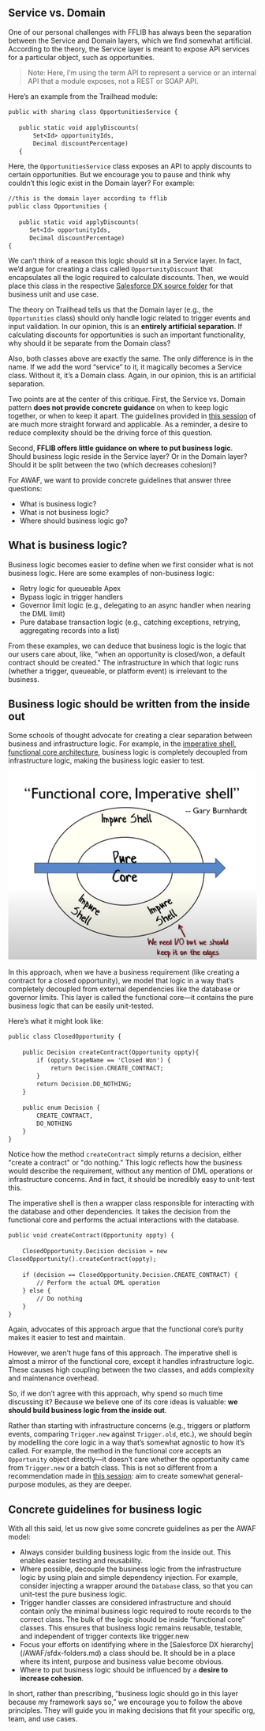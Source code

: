 ## Service vs. Domain

One of our personal challenges with FFLIB has always been the separation between the Service and Domain layers, which we find somewhat artificial. According to the theory, the Service layer is meant to expose API services for a particular object, such as opportunities.

> Note: Here, I’m using the term API to represent a service or an internal API that a module exposes, not a REST or SOAP API. 

Here’s an example from the Trailhead module:

```apex
public with sharing class OpportunitiesService {

   public static void applyDiscounts(
       Set<Id> opportunityIds, 
       Decimal discountPercentage) 
   {
```

Here, the `OpportunitiesService` class exposes an API to apply discounts to certain opportunities. But we encourage you to pause and think why couldn’t this logic exist in the Domain layer? For example:

```apex
//this is the domain layer according to fflib
public class Opportunities {

   public static void applyDiscounts(
      Set<Id> opportunityIds, 
      Decimal discountPercentage) 
{
```

We can’t think of a reason this logic should sit in a Service layer. In fact, we’d argue for creating a class called `OpportunityDiscount` that encapsulates all the logic required to calculate discounts. Then, we would place this class in the respective [Salesforce DX source folder](/AWAF/sfdx-folders.md) for that business unit and use case.

The theory on Trailhead tells us that the Domain layer (e.g., the `Opportunities` class) should only handle logic related to trigger events and input validation. In our opinion, this is an **entirely artificial separation**. If calculating discounts for opportunities is such an important functionality, why should it be separate from the Domain class?

Also, both classes above are exactly the same. The only difference is in the name. If we add the word “service” to it, it magically becomes a Service class. Without it, it’s a Domain class. Again, in our opinion, this is an artificial separation.

Two points are at the center of this critique. First, the Service vs. Domain pattern **does not provide concrete guidance** on when to keep logic together, or when to keep it apart. The guidelines provided in [this session](https://youtu.be/Cgi2EPy5M-0?si=tAbyl1xsMDdQQ3wY) of are much more straight forward and applicable. As a reminder, a desire to reduce complexity should be the driving force of this question.

Second, **FFLIB offers little guidance on where to put business logic**. Should business logic reside in the Service layer? Or in the Domain layer? Should it be split between the two (which decreases cohesion)?

For AWAF, we want to provide concrete guidelines that answer three questions:

* What is business logic?
* What is not business logic?
* Where should business logic go?

## What is business logic?

Business logic becomes easier to define when we first consider what is not business logic. Here are some examples of non-business logic:

* Retry logic for queueable Apex
* Bypass logic in trigger handlers
* Governor limit logic (e.g., delegating to an async handler when nearing the DML limit)
* Pure database transaction logic (e.g., catching exceptions, retrying, aggregating records into a list)

From these examples, we can deduce that business logic is the logic that our users care about, like, "when an opportunity is closed/won, a default contract should be created." The infrastructure in which that logic runs (whether a trigger, queueable, or platform event) is irrelevant to the business.

## Business logic should be written from the inside out

Some schools of thought advocate for creating a clear separation between business and infrastructure logic. For example, in the [imperative shell, functional core architecture](https://youtu.be/P1vES9AgfC4?si=w3ZgOJr_Bzu-Z0yi), business logic is completely decoupled from infrastructure logic, making the business logic easier to test.

![Functional core](/public/functional-core.png)

In this approach, when we have a business requirement (like creating a contract for a closed opportunity), we model that logic in a way that’s completely decoupled from external dependencies like the database or governor limits. This layer is called the functional core—it contains the pure business logic that can be easily unit-tested.

Here’s what it might look like:

```apex
public class ClosedOpportunity {

    public Decision createContract(Opportunity oppty){
        if (oppty.StageName == 'Closed Won') {
            return Decision.CREATE_CONTRACT;
        }
        return Decision.DO_NOTHING;
    }

    public enum Decision {
        CREATE_CONTRACT,
        DO_NOTHING
    }
}
```

Notice how the method `createContract` simply returns a decision, either "create a contract" or "do nothing." This logic reflects how the business would describe the requirement, without any mention of DML operations or infrastructure concerns. And in fact, it should be incredibly easy to unit-test this.

The imperative shell is then a wrapper class responsible for interacting with the database and other dependencies. It takes the decision from the functional core and performs the actual interactions with the database.

```apex
public void createContract(Opportunity oppty) {

    ClosedOpportunity.Decision decision = new ClosedOpportunity().createContract(oppty);

    if (decision == ClosedOpportunity.Decision.CREATE_CONTRACT) {
        // Perform the actual DML operation
    } else {
        // Do nothing
    }
}
```

Again, advocates of this approach argue that the functional core’s purity makes it easier to test and maintain.

However, we aren't huge fans of this approach. The imperative shell is almost a mirror of the functional core, except it handles infrastructure logic. These causes high coupling between the two classes, and adds complexity and maintenance overhead.

So, if we don’t agree with this approach, why spend so much time discussing it? Because we believe one of its core ideas is valuable: **we should build business logic from the inside out**.

Rather than starting with infrastructure concerns (e.g., triggers or platform events, comparing `Trigger.new` against `Trigger.old`, etc.), we should begin by modelling the core logic in a way that’s somewhat agnostic to how it’s called. For example, the method in the functional core accepts an `Opportunity` object directly—it doesn’t care whether the opportunity came from `Trigger.new` or a batch class. This is not so different from a recommendation made in [this session](https://youtu.be/Cgi2EPy5M-0?si=tAbyl1xsMDdQQ3wY): aim to create somewhat general-purpose modules, as they are deeper.

## Concrete guidelines for business logic

With all this said, let us now give some concrete guidelines as per the AWAF model:

* Always consider building business logic from the inside out. This enables easier testing and reusability.
* Where possible, decouple the business logic from the infrastructure logic by using plain and simple dependency injection. For example, consider injecting a wrapper around the `Database` class, so that you can unit-test the pure business logic.
* Trigger handler classes are considered infrastructure and should contain only the minimal business logic required to route records to the correct class. The bulk of the logic should be inside “functional core” classes. This ensures that business logic remains reusable, testable, and independent of trigger contexts like trigger.new
* Focus your efforts on identifying where in the [Salesforce DX hierarchy] (/AWAF/sfdx-folders.md) a class should be. It should be in a place where its intent, purpose and business value become obvious.
* Where to put business logic should be influenced by a **desire to increase cohesion**.

In short, rather than prescribing, “business logic should go in this layer because my framework says so,” we encourage you to follow the above principles. They will guide you in making decisions that fit your specific org, team, and use cases.
